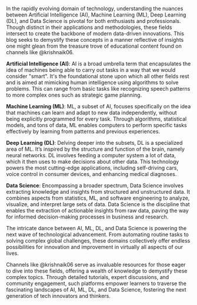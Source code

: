 In the rapidly evolving domain of technology, understanding the nuances between Artificial Intelligence (AI), Machine Learning (ML), Deep Learning (DL), and Data Science is pivotal for both enthusiasts and professionals. Though distinct in their applications and methodologies, these fields intersect to create the backbone of modern data-driven innovations. This blog seeks to demystify these concepts in a manner reflective of insights one might glean from the treasure trove of educational content found on channels like @krishnaik06.

**Artificial Intelligence (AI)**: AI is a broad umbrella term that encapsulates the idea of machines being able to carry out tasks in a way that we would consider "smart". It's the foundational stone upon which all other fields rest and is aimed at mimicking human intelligence using algorithms to solve problems. This can range from basic tasks like recognizing speech patterns to more complex ones such as strategic game planning.

**Machine Learning (ML)**: ML, a subset of AI, focuses specifically on the idea that machines can learn and adapt to new data independently, without being explicitly programmed for every task. Through algorithms, statistical models, and tons of data, ML enables computers to perform specific tasks effectively by learning from patterns and previous experiences.

**Deep Learning (DL)**: Delving deeper into the subsets, DL is a specialized area of ML. It’s inspired by the structure and function of the brain, namely neural networks. DL involves feeding a computer system a lot of data, which it then uses to make decisions about other data. This technology powers the most cutting-edge applications, including self-driving cars, voice control in consumer devices, and enhancing medical diagnoses.

**Data Science**: Encompassing a broader spectrum, Data Science involves extracting knowledge and insights from structured and unstructured data. It combines aspects from statistics, ML, and software engineering to analyze, visualize, and interpret large sets of data. Data Science is the discipline that enables the extraction of actionable insights from raw data, paving the way for informed decision-making processes in business and research.

The intricate dance between AI, ML, DL, and Data Science is powering the next wave of technological advancement. From automating routine tasks to solving complex global challenges, these domains collectively offer endless possibilities for innovation and improvement in virtually all aspects of our lives.

Channels like @krishnaik06 serve as invaluable resources for those eager to dive into these fields, offering a wealth of knowledge to demystify these complex topics. Through detailed tutorials, expert discussions, and community engagement, such platforms empower learners to traverse the fascinating landscapes of AI, ML, DL, and Data Science, fostering the next generation of tech innovators and thinkers.